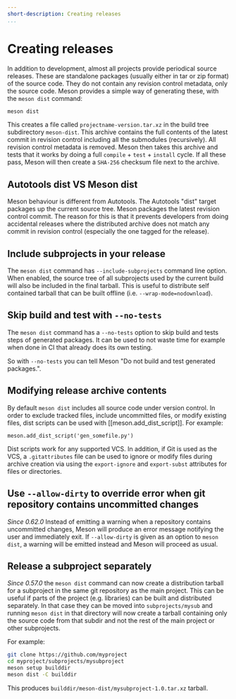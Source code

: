```yaml
---
short-description: Creating releases
...
```


# Creating releases

In addition to development, almost all projects provide periodical
source releases. These are standalone packages (usually either in
tar or zip format) of the source code. They do not contain any
revision control metadata, only the source code.  Meson provides
a simple way of generating these, with the `meson dist` command:

```sh
meson dist
```

This creates a file called `projectname-version.tar.xz` in the build
tree subdirectory `meson-dist`. This archive contains the full
contents of the latest commit in revision control including all the
submodules (recursively). All revision control metadata is removed.
Meson then takes this archive and tests that it works by doing a full
`compile` + `test` + `install` cycle. If all these pass, Meson will
then create a `SHA-256` checksum file next to the archive.


## Autotools dist VS Meson dist

Meson behaviour is different from Autotools. The Autotools "dist"
target packages up the current source tree. Meson packages the latest
revision control commit. The reason for this is that it prevents
developers from doing accidental releases where the distributed
archive does not match any commit in revision control (especially the
one tagged for the release).


## Include subprojects in your release

The `meson dist` command has `--include-subprojects` command line
option. When enabled, the source tree of all subprojects used by the
current build will also be included in the final tarball. This is
useful to distribute self contained tarball that can be built offline
(i.e. `--wrap-mode=nodownload`).


## Skip build and test with `--no-tests`

The `meson dist` command has a `--no-tests` option to skip build and
tests steps of generated packages. It can be used to not waste time
for example when done in CI that already does its own testing.

So with `--no-tests` you can tell Meson "Do not build and test generated
packages.".

## Modifying release archive contents

By default `meson dist` includes all source code under version control. In
order to exclude tracked files, include uncommitted files, or modify existing
files, dist scripts can be used with [[meson.add_dist_script]]. For example:

```meson
meson.add_dist_script('gen_somefile.py')
```

Dist scripts work for any supported VCS. In addition, if Git is used as the
VCS, a `.gitattributes` file can be used to ignore or modify files during
archive creation via using the `export-ignore` and `export-subst` attributes
for files or directories.

## Use `--allow-dirty` to override error when git repository contains uncommitted changes

*Since 0.62.0* Instead of emitting a warning when a repository contains
uncommitted changes, Meson will produce an error message notifying the
user and immediately exit. If `--allow-dirty` is given as an option to
`meson dist`, a warning will be emitted instead and Meson will proceed
as usual.

## Release a subproject separately

*Since 0.57.0* the `meson dist` command can now create a distribution tarball
for a subproject in the same git repository as the main project. This can be
useful if parts of the project (e.g. libraries) can be built and distributed
separately. In that case they can be moved into `subprojects/mysub` and running
`meson dist` in that directory will now create a tarball containing only the
source code from that subdir and not the rest of the main project or other
subprojects.

For example:
```sh
git clone https://github.com/myproject
cd myproject/subprojects/mysubproject
meson setup builddir
meson dist -C builddir
```
This produces `builddir/meson-dist/mysubproject-1.0.tar.xz` tarball.
